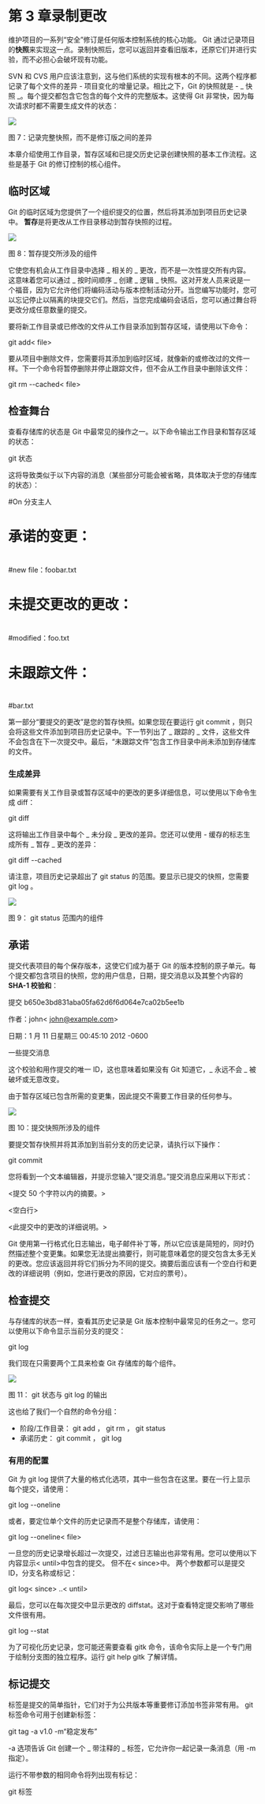 # 第 3 章录制更改

维护项目的一系列“安全”修订是任何版本控制系统的核心功能。 Git 通过记录项目的**快照**来实现这一点。录制快照后，您可以返回并查看旧版本，还原它们并进行实验，而不必担心会破坏现有功能。

SVN 和 CVS 用户应该注意到，这与他们系统的实现有根本的不同。这两个程序都记录了每个文件的差异 - 项目变化的增量记录。相比之下，Git 的快照就是 - _ 快照 _。每个提交都包含它包含的每个文件的完整版本。这使得 Git 非常快，因为每次请求时都不需要生成文件的状态：

![](img/image007.png)

图 7：记录完整快照，而不是修订版之间的差异

本章介绍使用工作目录，暂存区域和已提交历史记录创建快照的基本工作流程。这些是基于 Git 的修订控制的核心组件。

## 临时区域

Git 的临时区域为您提供了一个组织提交的位置，然后将其添加到项目历史记录中。 **暂存**是将更改从工作目录移动到暂存快照的过程。

![](img/image008.png)

图 8：暂存提交所涉及的组件

它使您有机会从工作目录中选择 _ 相关的 _ 更改，而不是一次性提交所有内容。这意味着您可以通过 _ 按时间顺序 _ 创建 _ 逻辑 _ 快照。这对开发人员来说是一个福音，因为它允许他们将编码活动与版本控制活动分开。当您编写功能时，您可以忘记停止以隔离的块提交它们。然后，当您完成编码会话后，您可以通过舞台将更改分成任意数量的提交。

要将新工作目录或已修改的文件从工作目录添加到暂存区域，请使用以下命令：

git add&lt; file&gt;

要从项目中删除文件，您需要将其添加到临时区域，就像新的或修改过的文件一样。下一个命令将暂停删除并停止跟踪文件，但不会从工作目录中删除该文件：

git rm --cached&lt; file&gt;

## 检查舞台

查看存储库的状态是 Git 中最常见的操作之一。以下命令输出工作目录和暂存区域的状态：

git 状态

这将导致类似于以下内容的消息（某些部分可能会被省略，具体取决于您的存储库的状态）：

#On 分支主人

# 承诺的变更：

# 

#new file：foobar.txt

# 

# 未提交更改的更改：

# 

#modified：foo.txt

# 

# 未跟踪文件：

# 

#bar.txt

第一部分“要提交的更改”是您的暂存快照。如果您现在要运行 git commit ，则只会将这些文件添加到项目历史记录中。下一节列出了 _ 跟踪的 _ 文件，这些文件不会包含在下一次提交中。最后，“未跟踪文件”包含工作目录中尚未添加到存储库的文件。

### 生成差异

如果需要有关工作目录或暂存区域中的更改的更多详细信息，可以使用以下命令生成 diff：

git diff

这将输出工作目录中每个 _ 未分段 _ 更改的差异。您还可以使用 - 缓存的标志生成所有 _ 暂存 _ 更改的差异：

git diff --cached

请注意，项目历史记录超出了 git status 的范围。要显示已提交的快照，您需要 git log 。

![](img/image009.png)

图 9： git status 范围内的组件

## 承诺

提交代表项目的每个保存版本，这使它们成为基于 Git 的版本控制的原子单元。每个提交都包含项目的快照，您的用户信息，日期，提交消息以及其整个内容的 **SHA-1 校验和**：

提交 b650e3bd831aba05fa62d6f6d064e7ca02b5ee1b

作者：john&lt; john@example.com&gt;

日期：1 月 11 日星期三 00:45:10 2012 -0600

一些提交消息

这个校验和用作提交的唯一 ID，这也意味着如果没有 Git 知道它，_ 永远不会 _ 被破坏或无意改变。

由于暂存区域已包含所需的变更集，因此提交不需要工作目录的任何参与。

![](img/image010.png)

图 10：提交快照所涉及的组件

要提交暂存快照并将其添加到当前分支的历史记录，请执行以下操作：

git commit

您将看到一个文本编辑器，并提示您输入“提交消息。”提交消息应采用以下形式：

&lt;提交 50 个字符以内的摘要。&gt;

&lt;空白行&gt;

&lt;此提交中的更改的详细说明。&gt;

Git 使用第一行格式化日志输出，电子邮件补丁等，所以它应该是简短的，同时仍然描述整个变更集。如果您无法提出摘要行，则可能意味着您的提交包含太多无关的更改。您应该返回并将它们拆分为不同的提交。摘要后面应该有一个空白行和更改的详细说明（例如，您进行更改的原因，它对应的票号）。

## 检查提交

与存储库的状态一样，查看其历史记录是 Git 版本控制中最常见的任务之一。您可以使用以下命令显示当前分支的提交：

git log

我们现在只需要两个工具来检查 Git 存储库的每个组件。

![](img/image011.png)

图 11： git 状态与 git log 的输出

这也给了我们一个自然的命令分组：

*   阶段/工作目录： git add ， git rm ， git status
*   承诺历史： git commit ， git log

### 有用的配置

Git 为 git log 提供了大量的格式化选项，其中一些包含在这里。要在一行上显示每个提交，请使用：

git log --oneline

或者，要定位单个文件的历史记录而不是整个存储库，请使用：

git log --oneline&lt; file&gt;

一旦您的历史记录增长超过一次提交，过滤日志输出也非常有用。您可以使用以下内容显示&lt; until&gt;中包含的提交。 但不在&lt; since&gt;中。 两个参数都可以是提交 ID，分支名称或标记：

git log&lt; since&gt; ..&lt; until&gt;

最后，您可以在每次提交中显示更改的 diffstat。这对于查看特定提交影响了哪些文件很有用。

git log --stat

为了可视化历史记录，您可能还需要查看 gitk 命令，该命令实际上是一个专门用于绘制分支图的独立程序。运行 git help gitk 了解详情。

## 标记提交

标签是提交的简单指针，它们对于为公共版本等重要修订添加书签非常有用。 git 标签命令可用于创建新标签：

git tag -a v1.0 -m“稳定发布”

-a 选项告诉 Git 创建一个 _ 带注释的 _ 标签，它允许你一起记录一条消息（用 -m 指定）。

运行不带参数的相同命令将列出现有标记：

git 标签